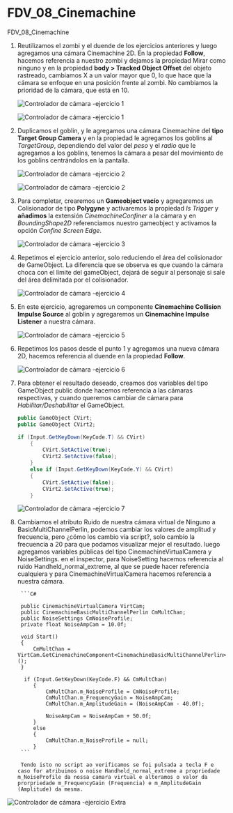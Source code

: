 # FDV_08_Cinemachine

FDV_08_Cinemachine

1. Reutilizamos el zombi y el duende de los ejercicios anteriores y luego agregamos una cámara Cinemachine 2D.
En la propiedad **Follow**, hacemos referencia a nuestro zombi y dejamos la propiedad Mirar como ninguno y en la propiedad **body > Tracked Object Offset** del objeto rastreado, cambiamos X a un valor mayor que 0, lo que hace que la cámara se enfoque en una posición frente al zombi.  No cambiamos la prioridad de la cámara, que está en 10.

    ![Controlador de cámara -ejercicio 1](https://github.com/almadacv/FDV_08_Cinemachine/blob/main/Gif/VCam1.png)

    ![Controlador de cámara -ejercicio 1](https://github.com/almadacv/FDV_08_Cinemachine/blob/main/Gif/VCam1.gif)

2. Duplicamos el goblin, y le agregamos una cámara Cinemachine del **tipo Target Group Camera** y en la propiedad le agregamos los goblins al _TargetGroup_, dependiendo del valor del _peso_ y el _radio_ que le agregamos a los goblins, tenemos la cámara a pesar del movimiento de los goblins centrándolos en la pantalla.

    ![Controlador de cámara -ejercicio 2](https://github.com/almadacv/FDV_08_Cinemachine/blob/main/Gif/VCam2.png)

    ![Controlador de cámara -ejercicio 2](https://github.com/almadacv/FDV_08_Cinemachine/blob/main/Gif/VCam2.gif)

3. Para completar, crearemos un **Gameobject vacío** y agregaremos un Colisionador de tipo **Polygyne** y activaremos la propiedad _Is Trigger_ y __añadimos__ la extensión _CinemachineConfiner_ a la cámara y en _BoundingShape2D_ referenciamos nuestro gameobject y activamos la opción *Confine Screen Edge*.

    ![Controlador de cámara -ejercicio 3](https://github.com/almadacv/FDV_08_Cinemachine/blob/main/Gif/VCam3.gif)

4. Repetimos el ejercicio anterior, solo reduciendo el área del colisionador de GameObject. La diferencia que se observa es que cuando la cámara choca con el límite del gameObject, dejará de seguir al personaje si sale del área delimitada por el colisionador.

    ![Controlador de cámara -ejercicio 4](https://github.com/almadacv/FDV_08_Cinemachine/blob/main/Gif/VCam4.gif)

5. En este ejercicio, agregaremos un componente **Cinemachine Collision Impulse Source**  al goblin y agregaremos un **Cinemachine Impulse Listener** a nuestra cámara.

    ![Controlador de cámara -ejercicio 5](https://github.com/almadacv/FDV_08_Cinemachine/blob/main/Gif/VCam5.gif)

6. Repetimos los pasos desde el punto 1 y agregamos una nueva cámara 2D, hacemos referencia al duende en la propiedad **Follow**.

    ![Controlador de cámara -ejercicio 6](https://github.com/almadacv/FDV_08_Cinemachine/blob/main/Gif/VCam6.gif)

7. Para obtener el resultado deseado, creamos dos variables del tipo GameObject public donde hacemos referencia a las cámaras respectivas, y cuando queremos cambiar de cámara para _Habilitar/Deshabilitar_ el GameObject.

    ```C#
    public GameObject CVirt;
    public GameObject CVirt2;

    if (Input.GetKeyDown(KeyCode.T) && CVirt)
        {
            CVirt.SetActive(true);
            CVirt2.SetActive(false);
        }
        else if (Input.GetKeyDown(KeyCode.Y) && CVirt)
        {
            CVirt.SetActive(false);
            CVirt2.SetActive(true);
        }
    ```

    ![Controlador de cámara -ejercicio 7](https://github.com/almadacv/FDV_08_Cinemachine/blob/main/Gif/VCam7.gif)

8. Cambiamos el atributo Ruido de nuestra cámara virtual de Ninguno a BasicMultiChannelPerlin, podemos cambiar los valores de amplitud y frecuencia, pero ¿cómo los cambio vía script?, solo cambio la frecuencia a 20 para que podamos visualizar mejor el resultado.
luego agregamos variables públicas del tipo CinemachineVirtualCamera y NoiseSettings.
en el inspector, para NoiseSetting hacemos referencia al ruido Handheld_normal_extreme, al que se puede hacer referencia cualquiera y para CinemachineVirtualCamera hacemos referencia a nuestra cámara.

        ```C#

        public CinemachineVirtualCamera VirtCam;
        public CinemachineBasicMultiChannelPerlin CmMultChan;
        public NoiseSettings CmNoiseProfile;
        private float NoiseAmpCam = 10.0f;

        void Start()
        {
            CmMultChan = VirtCam.GetCinemachineComponent<CinemachineBasicMultiChannelPerlin>();
        }

         if (Input.GetKeyDown(KeyCode.F) && CmMultChan)
            {
                CmMultChan.m_NoiseProfile = CmNoiseProfile;
                CmMultChan.m_FrequencyGain = NoiseAmpCam;
                CmMultChan.m_AmplitudeGain = (NoiseAmpCam - 40.0f);

                NoiseAmpCam = NoiseAmpCam + 50.0f;
            }
            else
            {
                CmMultChan.m_NoiseProfile = null;
            }
        ```

        Tendo isto no script ao verificamos se foi pulsada a tecla F e caso for atribuimos o noise Handheld_normal_extreme a propriedade m_NoiseProfile da nossa camara virtual e alteramos o valor da prorpriedade m_FrequencyGain (Frequencia) e m_AmplitudeGain (Amplitude) da mesma.

![Controlador de cámara -ejercicio Extra](https://github.com/almadacv/FDV_08_Cinemachine/blob/main/Gif/VCamExtra.gif)
